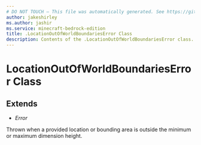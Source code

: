 ```yaml
---
# DO NOT TOUCH — This file was automatically generated. See https://github.com/mojang/minecraftapidocsgenerator to modify descriptions, examples, etc.
author: jakeshirley
ms.author: jashir
ms.service: minecraft-bedrock-edition
title: .LocationOutOfWorldBoundariesError Class
description: Contents of the .LocationOutOfWorldBoundariesError class.
---
```

# LocationOutOfWorldBoundariesError Class

## Extends
- *Error*

Thrown when a provided location or bounding area is outside the minimum or maximum dimension height.
